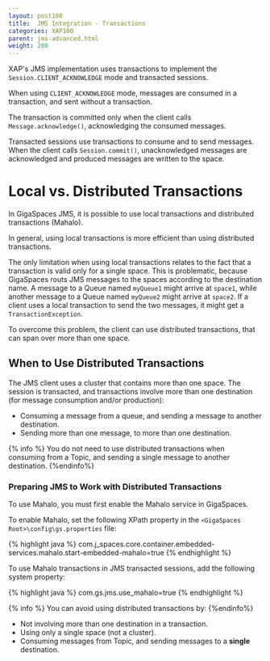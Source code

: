 ```yaml
---
layout: post100
title:  JMS Integration - Transactions
categories: XAP100
parent: jms-advanced.html
weight: 200
---
```



XAP's JMS implementation uses transactions to implement the `Session.CLIENT_ACKNOWLEDGE` mode and transacted sessions.

When using `CLIENT_ACKNOWLEDGE` mode, messages are consumed in a transaction, and sent without a transaction.

The transaction is committed only when the client calls `Message.acknowledge()`, acknowledging the consumed messages.

Transacted sessions use transactions to consume and to send messages. When the client calls `Session.commit()`, unacknowledged messages are acknowledged and produced messages are written to the space.

# Local vs. Distributed Transactions

In GigaSpaces JMS, it is possible to use local transactions and distributed transactions (Mahalo).

In general, using local transactions is more efficient than using distributed transactions.

The only limitation when using local transactions relates to the fact that a transaction is valid only for a single space. This is problematic, because GigaSpaces routs JMS messages to the spaces according to the destination name. A message to a Queue named `myQueue1` might arrive at `space1`, while another message to a Queue named `myQueue2` might arrive at `space2`. If a client uses a local transaction to send the two messages, it might get a `TransactionException`.

To overcome this problem, the client can use distributed transactions, that can span over more than one space.

## When to Use Distributed Transactions

The JMS client uses a cluster that contains more than one space. The session is transacted, and transactions involve more than one destination (for message consumption and/or production):

- Consuming a message from a queue, and sending a message to another destination.
- Sending more than one message, to more than one destination.

{% info %}
You do not need to use distributed transactions when consuming from a Topic, and sending a single message to another destination.
{%endinfo%}

### Preparing JMS to Work with Distributed Transactions

To use Mahalo, you must first enable the Mahalo service in GigaSpaces.

To enable Mahalo, set the following XPath property in the `<GigaSpaces Root>\config\gs.properties` file:

{% highlight java %}
com.j_spaces.core.container.embedded-services.mahalo.start-embedded-mahalo=true
{% endhighlight %}

To use Mahalo transactions in JMS transacted sessions, add the following system property:

{% highlight java %}
com.gs.jms.use_mahalo=true
{% endhighlight %}

{% info %}
You can avoid using distributed transactions by:
{%endinfo%}

- Not involving more than one destination in a transaction.
- Using only a single space (not a cluster).
- Consuming messages from Topic, and sending messages to a **single** destination.

